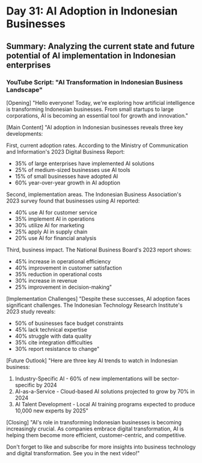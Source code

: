 # Day 31: AI Adoption in Indonesian Businesses
## Summary: Analyzing the current state and future potential of AI implementation in Indonesian enterprises

### YouTube Script: "AI Transformation in Indonesian Business Landscape"

[Opening]
"Hello everyone! Today, we're exploring how artificial intelligence is transforming Indonesian businesses. From small startups to large corporations, AI is becoming an essential tool for growth and innovation."

[Main Content]
"AI adoption in Indonesian businesses reveals three key developments:

First, current adoption rates. According to the Ministry of Communication and Information's 2023 Digital Business Report:
- 35% of large enterprises have implemented AI solutions
- 25% of medium-sized businesses use AI tools
- 15% of small businesses have adopted AI
- 60% year-over-year growth in AI adoption

Second, implementation areas. The Indonesian Business Association's 2023 survey found that businesses using AI reported:
- 40% use AI for customer service
- 35% implement AI in operations
- 30% utilize AI for marketing
- 25% apply AI in supply chain
- 20% use AI for financial analysis

Third, business impact. The National Business Board's 2023 report shows:
- 45% increase in operational efficiency
- 40% improvement in customer satisfaction
- 35% reduction in operational costs
- 30% increase in revenue
- 25% improvement in decision-making"

[Implementation Challenges]
"Despite these successes, AI adoption faces significant challenges. The Indonesian Technology Research Institute's 2023 study reveals:
- 50% of businesses face budget constraints
- 45% lack technical expertise
- 40% struggle with data quality
- 35% cite integration difficulties
- 30% report resistance to change"

[Future Outlook]
"Here are three key AI trends to watch in Indonesian business:

1. Industry-Specific AI - 60% of new implementations will be sector-specific by 2024
2. AI-as-a-Service - Cloud-based AI solutions projected to grow by 70% in 2024
3. AI Talent Development - Local AI training programs expected to produce 10,000 new experts by 2025"

[Closing]
"AI's role in transforming Indonesian businesses is becoming increasingly crucial. As companies embrace digital transformation, AI is helping them become more efficient, customer-centric, and competitive.

Don't forget to like and subscribe for more insights into business technology and digital transformation. See you in the next video!" 